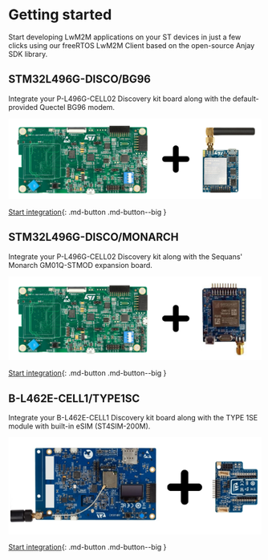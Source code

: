 # Getting started

Start developing LwM2M applications on your ST devices in just a few clicks using our freeRTOS LwM2M Client based on the open-source Anjay SDK library.   

## STM32L496G-DISCO/BG96

Integrate your P-L496G-CELL02 Discovery kit board along with the default-provided Quectel BG96 modem.

![STM32L496G-DISCO/BG96](images/qctl.jpg "STM32L496G-DISCO/BG96")

[Start integration](./STM32L496G-DISCOBG96.md){: .md-button .md-button--big }


## STM32L496G-DISCO/MONARCH

Integrate your P-L496G-CELL02 Discovery kit along with the Sequans' Monarch GM01Q-STMOD expansion board.

![STM32L496G-DISCO/MONARCH](images/sqns.png "STM32L496G-DISCO/MONARCH")

[Start integration](./STM32L496G-DISCO-MONARCH.md){: .md-button .md-button--big }

## B-L462E-CELL1/TYPE1SC

Integrate your B-L462E-CELL1 Discovery kit board along with the TYPE 1SE module with built-in eSIM (ST4SIM-200M).

![B-L462E-CELL1/TYPE1SC](images/murata.jpg "B-L462E-CELL1/TYPE1SC")

[Start integration](./B-L462E-CELL1-TYPE1SC.md){: .md-button .md-button--big }
